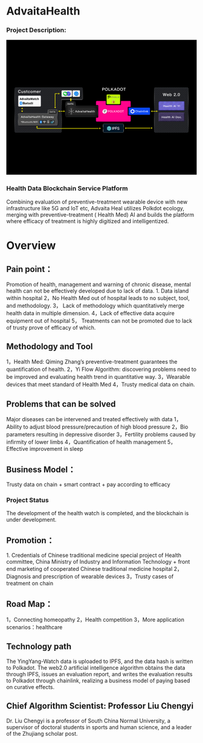 # AdvaitaHealth

### Project Description:
![Image text](https://raw.githubusercontent.com/towben/AdvaitaHealth/main/about%20us/image/framework_en副本.png)
### Health Data Blockchain Service Platform
Combining evaluation of preventive-treatment wearable device with new infrastructure like 5G and IoT etc, Advaita Heal utilizes Polkdot ecology, merging with preventive-treatment ( Health Med) AI and builds the platform where efficacy of treatment is highly digitized and intelligentized.

# Overview

## Pain point：
Promotion of health, management and warning of chronic disease, mental health can not be effectively developed due to lack of data.
1. Data island within hospital
2，No Health Med out of hospital leads to no subject, tool, and methodology.
3， Lack of methodology which quantitatively merge health data in multiple dimension.
4，Lack of effective data acquire equipment out of hospital
5， Treatments can not be promoted due to lack of trusty prove of efficacy of which.
## Methodology and Tool
1，Health Med: Qiming Zhang’s preventive-treatment guarantees the quantification of health.
2，Yi Flow Algorithm: discovering problems need to be improved and evaluating health trend in quantitative way.
3，Wearable devices that meet standard of Health Med
4，Trusty medical data on chain.
## Problems that can be solved
Major diseases can be intervened and treated effectively with data
1，Ability to adjust blood pressure/precaution of high blood pressure
2，Bio parameters resulting in depressive disorder 
3，Fertility problems caused by infirmity of lower limbs
4，Quantification of health management
5，Effective improvement in sleep
## Business Model：
Trusty data on chain + smart contract + pay according to efficacy
### Project Status
The development of the health watch is completed, and the blockchain is under development.
## Promotion：
1. Credentials of Chinese traditional medicine special project of Health committee, China Ministry of Industry and Information Technology + front end marketing of cooperated Chinese traditional medicine hospital
2，Diagnosis and prescription of wearable devices 
3，Trusty cases of treatment on chain
## Road Map：
1，Connecting homeopathy
2，Health competition
3，More application scenarios：healthcare 
## Technology path
The YingYang-Watch data is uploaded to IPFS, and the data hash is written to Polkadot. The web2.0 artificial intelligence algorithm obtains the data through IPFS, issues an evaluation report, and writes the evaluation results to Polkadot through chainlink, realizing a business model of paying based on curative effects.

## Chief Algorithm Scientist: Professor Liu Chengyi
Dr. Liu Chengyi is a professor of South China Normal University, a supervisor of doctoral students in sports and human science, and a leader of the Zhujiang scholar post.








